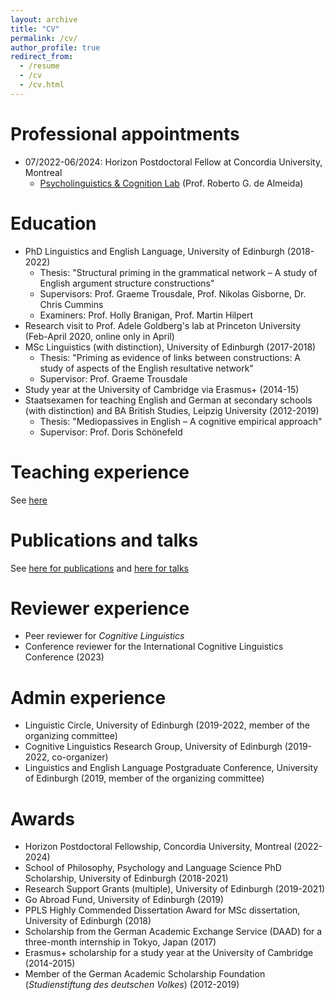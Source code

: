 ```yaml
---
layout: archive
title: "CV"
permalink: /cv/
author_profile: true
redirect_from:
  - /resume
  - /cv
  - /cv.html
---
```


Professional appointments
======
* 07/2022-06/2024: Horizon Postdoctoral Fellow at Concordia University, Montreal
	* <a href="https://psycholinguistics.weebly.com/">Psycholinguistics & Cognition Lab</a> (Prof. Roberto G. de Almeida)

Education
======
* PhD Linguistics and English Language, University of Edinburgh (2018-2022)
   * Thesis: "Structural priming in the grammatical network – A study of English argument structure constructions"
   * Supervisors: Prof. Graeme Trousdale, Prof. Nikolas Gisborne, Dr. Chris Cummins
   * Examiners: Prof. Holly Branigan, Prof. Martin Hilpert
* Research visit to Prof. Adele Goldberg's lab at Princeton University (Feb-April 2020, online only in April)
* MSc Linguistics (with distinction), University of Edinburgh (2017-2018)
   * Thesis: "Priming as evidence of links between constructions: A study of aspects of the English resultative network"
   * Supervisor: Prof. Graeme Trousdale
* Study year at the University of Cambridge via Erasmus+ (2014-15)
* Staatsexamen for teaching English and German at secondary schools (with distinction) and BA British Studies, Leipzig University (2012-2019)
   * Thesis: "Mediopassives in English – A cognitive empirical approach"
   * Supervisor: Prof. Doris Schönefeld

Teaching experience
======
See <a href="https://tungerer.github.io/teaching/">here</a>

Publications and talks
======
See <a href="https://tungerer.github.io/publications/">here for publications</a> and <a href="https://tungerer.github.io/talks/">here for talks</a>
  
Reviewer experience
======
* Peer reviewer for <i>Cognitive Linguistics</i>
* Conference reviewer for the International Cognitive Linguistics Conference (2023)

Admin experience
======
* Linguistic Circle, University of Edinburgh (2019-2022, member of the organizing committee) 
* Cognitive Linguistics Research Group, University of Edinburgh (2019-2022, co-organizer)
* Linguistics and English Language Postgraduate Conference,  University of Edinburgh (2019, member of the organizing committee)

Awards
======
* Horizon Postdoctoral Fellowship, Concordia University, Montreal (2022-2024)
* School of Philosophy, Psychology and Language Science PhD Scholarship, University of Edinburgh (2018-2021)
* Research Support Grants (multiple), University of Edinburgh (2019-2021)
* Go Abroad Fund, University of Edinburgh (2019)
* PPLS Highly Commended Dissertation Award for MSc dissertation, University of Edinburgh (2018)
* Scholarship from the German Academic Exchange Service (DAAD) for a three-month internship in Tokyo, Japan (2017)
* Erasmus+ scholarship for a study year at the University of Cambridge (2014-2015)
* Member of the German Academic Scholarship Foundation (<i>Studienstiftung des deutschen Volkes</i>) (2012-2019)
  